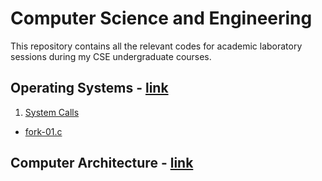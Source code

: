 # Computer Science and Engineering

This repository contains all the relevant codes for academic laboratory sessions during my CSE undergraduate courses.

## Operating Systems - [link](https://github.com/harshitbudhraja/CSE-Practicals/tree/master/Operating%20Systems)

1. [System Calls](https://github.com/harshitbudhraja/CSE-Practicals/tree/master/Operating%20Systems/System%20Calls)
* [fork-01.c](https://github.com/harshitbudhraja/CSE-Practicals/blob/master/Operating%20Systems/System%20Calls/fork-01.c)

## Computer Architecture - [link](https://github.com/harshitbudhraja/CSE-Practicals/tree/master/Computer%20Architecture)
